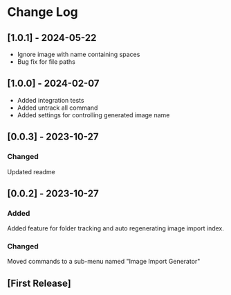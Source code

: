 # Change Log

## [1.0.1] - 2024-05-22

- Ignore image with name containing spaces
- Bug fix for file paths

## [1.0.0] - 2024-02-07

- Added integration tests
- Added untrack all command
- Added settings for controlling generated image name

## [0.0.3] - 2023-10-27

### Changed

Updated readme

## [0.0.2] - 2023-10-27

### Added

Added feature for folder tracking and auto regenerating image import index.

### Changed

Moved commands to a sub-menu named "Image Import Generator"

## [First Release]
